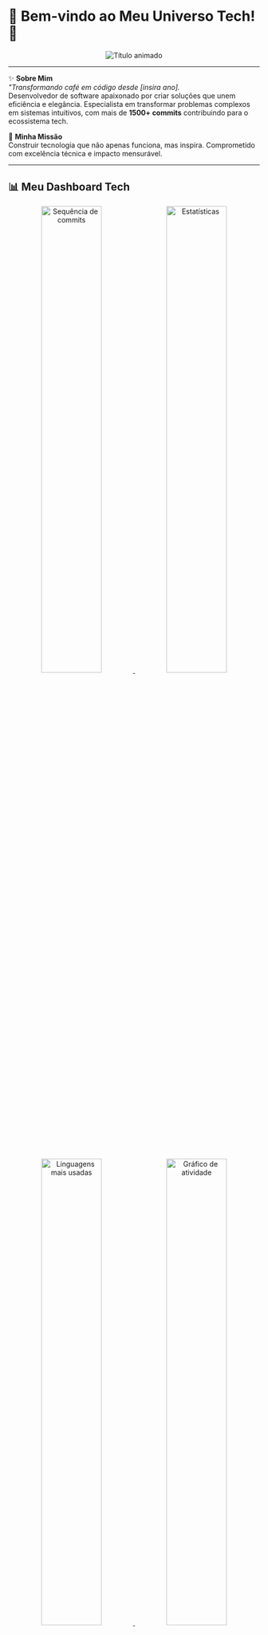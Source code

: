 # 🌟 Bem-vindo ao Meu Universo Tech! 🌟

<div align="center">
  <img src="https://readme-typing-svg.demolab.com?font=Fira+Code&weight=600&size=28&duration=4000&pause=1000&color=22DDFF&center=true&vCenter=true&width=600&lines=Brígido+Domingos+Sigá;Desenvolvedor+Full-Stack;Arquiteto+de+Soluções;Inovador+Tecnológico" alt="Título animado" />
</div>

---

✨ **Sobre Mim**  
*"Transformando café em código desde [insira ano].*  
Desenvolvedor de software apaixonado por criar soluções que unem eficiência e elegância. Especialista em transformar problemas complexos em sistemas intuitivos, com mais de **1500+ commits** contribuindo para o ecossistema tech.

🚀 **Minha Missão**  
Construir tecnologia que não apenas funciona, mas inspira. Comprometido com excelência técnica e impacto mensurável.

---

## 📊 Meu Dashboard Tech

<div align="center">
  <a href="https://git.io/streak-stats">
    <img src="https://streak-stats.demolab.com?user=BrigidoDsiga&theme=neon-dark&hide_border=true&date_format=M%20j%5B%2C%20Y%5D&background=45%2C1A1A2E%2C16213E&fire=FF7F50&ring=22DDFF&currStreakLabel=22DDFF" alt="Sequência de commits" width="49%"/>
  </a>
  <a href="https://github.com/anuraghazra/github-readme-stats">
    <img src="https://github-readme-stats.vercel.app/api?username=BrigidoDsiga&show_icons=true&theme=radical&count_private=true&include_all_commits=true&line_height=24&hide_border=true&bg_color=1A1A2E&title_color=22DDFF&icon_color=FF7F50" alt="Estatísticas" width="49%"/>
  </a>
  <a href="https://github.com/anuraghazra/github-readme-stats">
    <img src="https://github-readme-stats.vercel.app/api/top-langs/?username=BrigidoDsiga&layout=compact&langs_count=8&theme=radical&hide_border=true&bg_color=16213E&title_color=22DDFF" alt="Linguagens mais usadas" width="49%"/>
  </a>
  <a href="https://github.com/ashutosh00710/github-readme-activity-graph">
    <img src="https://github-readme-activity-graph.vercel.app/graph?username=BrigidoDsiga&theme=react-dark&bg_color=1A1A2E&hide_border=true&point=FF7F50&line=22DDFF&area=true&area_color=16213E" alt="Gráfico de atividade" width="49%"/>
  </a>
</div>

---

## 🛠️ Pilha de Tecnologia

### 💻 Linguagens e Frameworks
<div style="display: inline_block; margin-bottom: 20px;">
  <img alt="Java" src="https://img.shields.io/badge/Java-ED8B00?style=for-the-badge&logo=openjdk&logoColor=white"/>
  <img alt="Spring Boot" src="https://img.shields.io/badge/Spring_Boot-6DB33F?style=for-the-badge&logo=spring-boot&logoColor=white"/>
  <img alt="JPA" src="https://img.shields.io/badge/JPA-FF6D00?style=for-the-badge&logo=spring&logoColor=white"/>
  <img alt="Node.js" src="https://img.shields.io/badge/Node.js-339933?style=for-the-badge&logo=nodedotjs&logoColor=white"/>
  <img alt="Microservices" src="https://img.shields.io/badge/Microservices-009688?style=for-the-badge&logo=kubernetes&logoColor=white"/>
  <img alt="REST API" src="https://img.shields.io/badge/REST_API-005571?style=for-the-badge&logo=rest&logoColor=white"/>
</div>

### 🗃️ Banco de Dados & Armazenamento
<div style="display: inline_block; margin-bottom: 20px;">
  <img alt="SQL" src="https://img.shields.io/badge/SQL-4479A1?style=for-the-badge&logo=mysql&logoColor=white"/>
  <img alt="PostgreSQL" src="https://img.shields.io/badge/PostgreSQL-4169E1?style=for-the-badge&logo=postgresql&logoColor=white"/>
  <img alt="MongoDB" src="https://img.shields.io/badge/MongoDB-47A248?style=for-the-badge&logo=mongodb&logoColor=white"/>
  <img alt="JDBC" src="https://img.shields.io/badge/JDBC-007396?style=for-the-badge&logo=java&logoColor=white"/>
</div>

### 🎨 Interface
<div style="display: inline_block; margin-bottom: 20px;">
  <img alt="React" src="https://img.shields.io/badge/React-61DAFB?style=for-the-badge&logo=react&logoColor=black"/>
  <img alt="HTML5" src="https://img.shields.io/badge/HTML5-E34F26?style=for-the-badge&logo=html5&logoColor=white"/>
  <img alt="CSS3" src="https://img.shields.io/badge/CSS3-1572B6?style=for-the-badge&logo=css3&logoColor=white"/>
</div>

### ⚙️ Ferramentas & Metodologias
<div style="display: inline_block;">
  <img alt="Git" src="https://img.shields.io/badge/Git-F05032?style=for-the-badge&logo=git&logoColor=white"/>
  <img alt="Gitflow" src="https://img.shields.io/badge/Gitflow-FF6D00?style=for-the-badge&logo=git&logoColor=white"/>
  <img alt="POO" src="https://img.shields.io/badge/POO-009688?style=for-the-badge&logo=objective-c&logoColor=white"/>
  <img alt="UML" src="https://img.shields.io/badge/UML-FF4088?style=for-the-badge&logo=diagramsdotnet&logoColor=white"/>
  <img alt="Kanban" src="https://img.shields.io/badge/Kanban-0052CC?style=for-the-badge&logo=trello&logoColor=white"/>
  <img alt="Trello" src="https://img.shields.io/badge/Trello-0052CC?style=for-the-badge&logo=trello&logoColor=white"/>
  <img alt="Salesforce" src="https://img.shields.io/badge/Salesforce-00A1E0?style=for-the-badge&logo=salesforce&logoColor=white"/>
</div>


## 🌐 Conecte-se Comigo

<div align="center">
  <a href="https://www.linkedin.com/in/br%C3%ADgido-siga-b70a1717a" target="_blank">
    <img src="https://img.shields.io/badge/LinkedIn-0077B5?style=for-the-badge&logo=linkedin&logoColor=white" alt="LinkedIn"/>
  </a>
  <a href="mailto:brigidosiga@gmail.com">
    <img src="https://img.shields.io/badge/Gmail-D14836?style=for-the-badge&logo=gmail&logoColor=white" alt="Gmail"/>
  </a>
  <a href="https://discord.com/invite/PQsEJk43Cg" target="_blank">
    <img src="https://img.shields.io/badge/Discord-7289DA?style=for-the-badge&logo=discord&logoColor=white" alt="Discord"/>
  </a>
</div>
